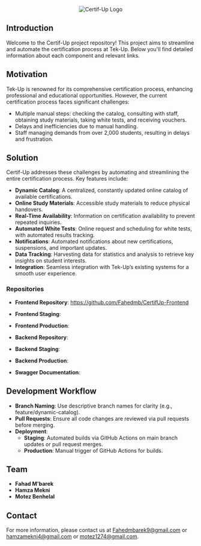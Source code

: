 <p align="center">
  <img src="https://github.com/Fahedmb/CertifUp-Frontend/blob/main/src/assets/images/logos/certifup%20Logo%20Small.png" alt="Certif-Up Logo" />
</p>

## Introduction
Welcome to the Certif-Up project repository! This project aims to streamline and automate the certification process at Tek-Up. Below you'll find detailed information about each component and relevant links.

## Motivation
Tek-Up is renowned for its comprehensive certification process, enhancing professional and educational opportunities. However, the current certification process faces significant challenges:
- Multiple manual steps: checking the catalog, consulting with staff, obtaining study materials, taking white tests, and receiving vouchers.
- Delays and inefficiencies due to manual handling.
- Staff managing demands from over 2,000 students, resulting in delays and frustration.

## Solution
Certif-Up addresses these challenges by automating and streamlining the entire certification process. Key features include:
- **Dynamic Catalog**: A centralized, constantly updated online catalog of available certifications.
- **Online Study Materials**: Accessible study materials to reduce physical handovers.
- **Real-Time Availability**: Information on certification availability to prevent repeated inquiries.
- **Automated White Tests**: Online request and scheduling for white tests, with automated results tracking.
- **Notifications**: Automated notifications about new certifications, suspensions, and important updates.
- **Data Tracking**: Harvesting data for statistics and analysis to retrieve key insights on student interests.
- **Integration**: Seamless integration with Tek-Up’s existing systems for a smooth user experience.


### Repositories
- **Frontend Repository**: https://github.com/Fahedmb/CertifUp-Frontend
- **Frontend Staging**: 
- **Frontend Production**: 
  
- **Backend Repository**:
- **Backend Staging**: 
- **Backend Production**: 

- **Swagger Documentation**: 

## Development Workflow
- **Branch Naming**: Use descriptive branch names for clarity (e.g., feature/dynamic-catalog).
- **Pull Requests**: Ensure all code changes are reviewed via pull requests before merging.
- **Deployment**:
  - **Staging**: Automated builds via GitHub Actions on main branch updates or pull request merges.
  - **Production**: Manual trigger of GitHub Actions for builds.

## Team
- **Fahad M'barek**
- **Hamza Mekni**
- **Motez Benhelal**

## Contact
For more information, please contact us at Fahedmbarek9@gmail.com or hamzamekni4@gmail.com or motez1274@gmail.com.
